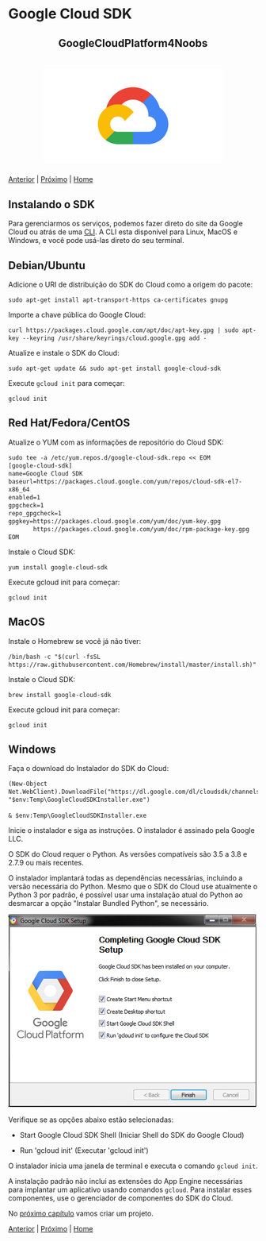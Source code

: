 # Google Cloud SDK

<p align="center">
  <h2 align="center">GoogleCloudPlatform4Noobs</h2>
  <h1 align="center"><img src="../.github/gcp.png" alt="Imagem da linguagem" width="360"></h1>
</p>

[Anterior](./1.2-Conceitos.md) | [Próximo](./1.4-Projeto.md) | [Home](../README.md)

## Instalando o SDK

Para gerenciarmos os serviços, podemos fazer direto do site da Google Cloud ou atrás de uma [CLI](https://cloud.google.com/sdk). A CLI esta disponível para Linux, MacOS e Windows, e você pode usá-las direto do seu terminal.

## Debian/Ubuntu

Adicione o URI de distribuição do SDK do Cloud como a origem do pacote:

```shell
sudo apt-get install apt-transport-https ca-certificates gnupg
```

Importe a chave pública do Google Cloud:

```shell
curl https://packages.cloud.google.com/apt/doc/apt-key.gpg | sudo apt-key --keyring /usr/share/keyrings/cloud.google.gpg add -
```

Atualize e instale o SDK do Cloud:

```shell
sudo apt-get update && sudo apt-get install google-cloud-sdk
```

Execute `gcloud init` para começar:

```shell
gcloud init
```

## Red Hat/Fedora/CentOS

Atualize o YUM com as informações de repositório do Cloud SDK:

```shell
sudo tee -a /etc/yum.repos.d/google-cloud-sdk.repo << EOM
[google-cloud-sdk]
name=Google Cloud SDK
baseurl=https://packages.cloud.google.com/yum/repos/cloud-sdk-el7-x86_64
enabled=1
gpgcheck=1
repo_gpgcheck=1
gpgkey=https://packages.cloud.google.com/yum/doc/yum-key.gpg
       https://packages.cloud.google.com/yum/doc/rpm-package-key.gpg
EOM
````

Instale o Cloud SDK:

```shell
yum install google-cloud-sdk
```

Execute gcloud init para começar:

```shell
gcloud init
```

## MacOS

Instale o Homebrew se você já não tiver:

```shell
/bin/bash -c "$(curl -fsSL https://raw.githubusercontent.com/Homebrew/install/master/install.sh)"
```

Instale o Cloud SDK:

```shell
brew install google-cloud-sdk
```

Execute gcloud init para começar:

```shell
gcloud init
```

## Windows

Faça o download do Instalador do SDK do Cloud:

```shell
(New-Object Net.WebClient).DownloadFile("https://dl.google.com/dl/cloudsdk/channels/rapid/GoogleCloudSDKInstaller.exe", "$env:Temp\GoogleCloudSDKInstaller.exe")

& $env:Temp\GoogleCloudSDKInstaller.exe
```

Inicie o instalador e siga as instruções. O instalador é assinado pela Google LLC.

O SDK do Cloud requer o Python. As versões compatíveis são 3.5 a 3.8 e 2.7.9 ou mais recentes.

O instalador implantará todas as dependências necessárias, incluindo a versão necessária do Python. Mesmo que o SDK do Cloud use atualmente o Python 3 por padrão, é possível usar uma instalação atual do Python ao desmarcar a opção "Instalar Bundled Python", se necessário.

![Windows](images/windows-installer-prompt.png)

Verifique se as opções abaixo estão selecionadas:

- Start Google Cloud SDK Shell (Iniciar Shell do SDK do Google Cloud)

- Run 'gcloud init' (Executar 'gcloud init')

O instalador inicia uma janela de terminal e executa o comando `gcloud init`.

A instalação padrão não inclui as extensões do App Engine necessárias para implantar um aplicativo usando comandos `gcloud`. Para instalar esses componentes, use o gerenciador de componentes do SDK do Cloud.

No [próximo capítulo](./1.4-Projeto.md) vamos criar um projeto.

[Anterior](./1.2-Conceitos.md) | [Próximo](./1.4-Projeto.md) | [Home](../README.md)
